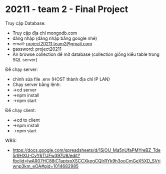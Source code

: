 # 20211 - team 2 - Final Project

Truy cập Database:
- Truy cập địa chỉ mongodb.com
- đăng nhập (đăng nhập bằng google nhé) 
- email: project20211.team2@gmail.com  
- password: project20211
- Ấn browse collection để mở database (collection giống kiểu table trong SQL server)

Để chạy server:
- chỉnh sửa file .env (HOST thành địa chỉ IP LAN)
- Chạy server bằng lệnh:
- ->cd server
- ->npm install
- ->npm start

Để chạy client:
- ->cd to client
- ->npm install
- ->npm start

WBS:
- https://docs.google.com/spreadsheets/d/1SjOU_Ma5nUfaPMYreBZ_Tde5r9HXU-CvY6TUFw397U8/edit?fbclid=IwAR07HC88iC1aptxpXSCCXkpgCQIrRYk9h3ooCmGeX5XD_SVriwnp3km_eOA#gid=1014682985